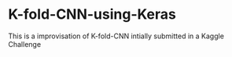 # K-fold-CNN-using-Keras
This is a improvisation of K-fold-CNN intially submitted in a Kaggle Challenge
